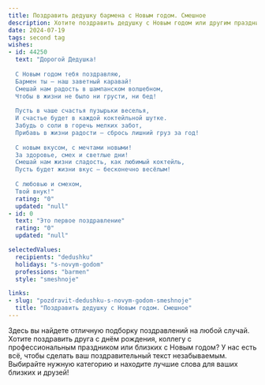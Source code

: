 ```yaml
---
title: Поздравить дедушку бармена с Новым годом. Смешное
description: Хотите поздравить дедушку с Новым годом или другим праздником? Наш ИИ создаст незабываемое поздравление, а вы обязательно выделитесь среди других.  
date: 2024-07-19
tags: second tag
wishes:
- id: 44250
  text: "Дорогой Дедушка!
  
  С Новым годом тебя поздравляю,
  Бармен ты — наш заветный каравай!
  Смешай нам радость в шампанском волшебном,
  Чтобы в жизни не было ни грусти, ни бед!
  
  Пусть в чаше счастья пузырьки веселья,
  И счастье будет в каждой коктейльной шутке.
  Забудь о соли в горечь мелких забот,
  Прибавь в жизни радости — сбрось лишний груз за год!
  
  С новым вкусом, с мечтами новыми!
  За здоровье, смех и светлые дни!
  Смешай нам жизни сладость, как любимый коктейль,
  Пусть будет жизни вкус — бесконечно весёлым!
  
  С любовью и смехом,
  Твой внук!"
  rating: "0"
  updated: "null"
- id: 0
  text: "Это первое поздравление"
  rating: "0"
  updated: "null"

selectedValues:
  recipients: "dedushku"
  holidays: "s-novym-godom"
  professions: "barmen"
  style: "smeshnoje"

links:
- slug: "pozdravit-dedushku-s-novym-godom-smeshnoje"
  title: "Поздравить дедушку с Новым годом. Смешное"
---
```


Здесь вы найдете отличную подборку поздравлений на любой случай. 
Хотите поздравить друга с днём рождения, коллегу с профессиональным праздником или близких с Новым годом? У нас есть всё, чтобы сделать ваш поздравительный текст незабываемым. Выбирайте нужную категорию и находите лучшие слова для ваших близких и друзей!
